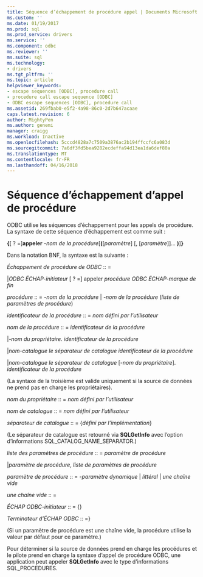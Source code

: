 ```yaml
---
title: Séquence d’échappement de procédure appel | Documents Microsoft
ms.custom: ''
ms.date: 01/19/2017
ms.prod: sql
ms.prod_service: drivers
ms.service: ''
ms.component: odbc
ms.reviewer: ''
ms.suite: sql
ms.technology:
- drivers
ms.tgt_pltfrm: ''
ms.topic: article
helpviewer_keywords:
- escape sequences [ODBC], procedure call
- procedure call escape sequence [ODBC]
- ODBC escape sequences [ODBC], procedure call
ms.assetid: 269fbab0-e5f2-4a98-86c0-2d7b647acaae
caps.latest.revision: 6
author: MightyPen
ms.author: genemi
manager: craigg
ms.workload: Inactive
ms.openlocfilehash: 5cccd4828a7c7509a3876ac2b194ffccfc6a083d
ms.sourcegitcommit: 7a6df3fd5bea9282ecdeffa94d13ea1da6def80a
ms.translationtype: MT
ms.contentlocale: fr-FR
ms.lasthandoff: 04/16/2018
---
```

# <a name="procedure-call-escape-sequence"></a>Séquence d’échappement d’appel de procédure
ODBC utilise les séquences d’échappement pour les appels de procédure. La syntaxe de cette séquence d’échappement est comme suit :  
  
 **{**[ ? =]**appeler** *-nom de la procédure*[**(**[*paramètre*] [, [*paramètre*]]... **)**]**}**  
  
 Dans la notation BNF, la syntaxe est la suivante :  
  
 *Échappement de procédure de ODBC* :: =  
  
 &#124;*ODBC ÉCHAP-initiateur* [ ? =] appeler *procédure ODBC ÉCHAP-marque de fin*  
  
 *procédure* :: = *-nom de la procédure* &#124; *-nom de la procédure* (*liste de paramètres de procédure*)  
  
 *identificateur de la procédure* :: = *nom défini par l’utilisateur*  
  
 *nom de la procédure* :: = *identificateur de la procédure*  
  
 &#124;*-nom du propriétaire*. *identificateur de la procédure*  
  
 &#124;*nom-catalogue le séparateur de catalogue* *identificateur de la procédure*  
  
 &#124;*nom-catalogue le séparateur de catalogue* [*-nom du propriétaire*]. *identificateur de la procédure*  
  
 (La syntaxe de la troisième est valide uniquement si la source de données ne prend pas en charge les propriétaires).  
  
 *nom du propriétaire* :: = *nom défini par l’utilisateur*  
  
 *nom de catalogue* :: = *nom défini par l’utilisateur*  
  
 *séparateur de catalogue* :: = {*défini par l’implémentation*}  
  
 (Le séparateur de catalogue est retourné via **SQLGetInfo** avec l’option d’informations SQL_CATALOG_NAME_SEPARATOR.)  
  
 *liste des paramètres de procédure* :: = *paramètre de procédure*  
  
 &#124;*paramètre de procédure*, *liste de paramètres de procédure*  
  
 *paramètre de procédure* :: = *-paramètre dynamique* &#124; *littéral* &#124; *une chaîne vide*  
  
 *une chaîne vide* :: =  
  
 *ÉCHAP ODBC-initiateur* :: = {}  
  
 *Terminateur d’ÉCHAP ODBC* :: =}  
  
 (Si un paramètre de procédure est une chaîne vide, la procédure utilise la valeur par défaut pour ce paramètre.)  
  
 Pour déterminer si la source de données prend en charge les procédures et le pilote prend en charge la syntaxe d’appel de procédure ODBC, une application peut appeler **SQLGetInfo** avec le type d’informations SQL_PROCEDURES.
